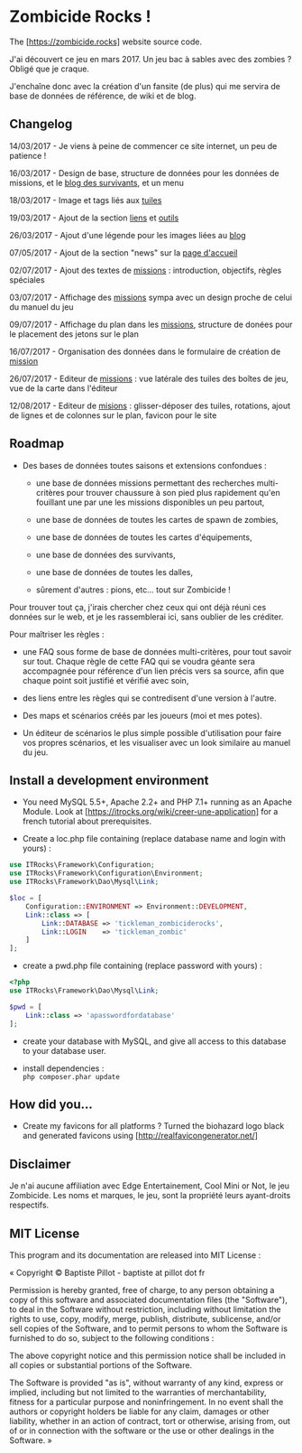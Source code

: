 # Zombicide Rocks !

The [https://zombicide.rocks] website source code.

J'ai découvert ce jeu en mars 2017. Un jeu bac à sables avec des zombies ? Obligé que je craque.

J'enchaîne donc avec la création d'un fansite (de plus) qui me servira de base de données de référence, de wiki et de blog.

## Changelog

14/03/2017 - Je viens à peine de commencer ce site internet, un peu de patience !

16/03/2017 - Design de base, structure de données pour les données de missions, et le [blog des survivants](https://zombicide.rocks/index/Tickleman/ZombicideRocks/Blog/Entries), et un menu

18/03/2017 - Image et tags liés aux [tuiles](https://zombicide.rocks/index/Tickleman/ZombicideRocks/Tiles)

19/03/2017 - Ajout de la section [liens](https://zombicide.rocks/index/Tickleman/ZombicideRocks/Links) et [outils](https://zombicide.rocks/index/Tickleman/ZombicideRocks/Link/Tools)

26/03/2017 - Ajout d'une légende pour les images liées au [blog](https://zombicide.rocks/index/Tickleman/ZombicideRocks/Blog/Entries)

07/05/2017 - Ajout de la section "news" sur la [page d'accueil](https://zombicide.rocks/index)

02/07/2017 - Ajout des textes de [missions](https://zombicide.rocks/index/Tickleman/ZombicideRocks/Missions) : introduction, objectifs, règles spéciales

03/07/2017 - Affichage des [missions](https://zombicide.rocks/index/Tickleman/ZombicideRocks/Missions) sympa avec un design proche de celui du manuel du jeu

09/07/2017 - Affichage du plan dans les [missions](https://zombicide.rocks/index/Tickleman/ZombicideRocks/Missions), structure de donées pour le placement des jetons sur le plan

16/07/2017 - Organisation des données dans le formulaire de création de [mission](https://zombicide.rocks/index/Tickleman/ZombicideRocks/Missions)

26/07/2017 - Editeur de [missions](https://zombicide.rocks/index/Tickleman/ZombicideRocks/Missions) : vue latérale des tuiles des boîtes de jeu, vue de la carte dans l'éditeur

12/08/2017 - Editeur de [misions](https://zombicide.rocks/index/Tickleman/ZombicideRocks/Missions) : glisser-déposer des tuiles, rotations, ajout de lignes et de colonnes sur le plan, favicon pour le site

## Roadmap

- Des bases de données toutes saisons et extensions confondues :

  - une base de données missions permettant des recherches multi-critères pour trouver chaussure à son pied plus rapidement qu'en fouillant une par une les missions disponibles un peu partout,

  - une base de données de toutes les cartes de spawn de zombies,

  - une base de données de toutes les cartes d'équipements,

  - une base de données des survivants,

  - une base de données de toutes les dalles,

  - sûrement d'autres : pions, etc... tout sur Zombicide !

Pour trouver tout ça, j'irais chercher chez ceux qui ont déjà réuni ces données sur le web, et je les rassemblerai ici, sans oublier de les créditer.

Pour maîtriser les règles :

  - une FAQ sous forme de base de données multi-critères, pour tout savoir sur tout. Chaque règle de cette FAQ qui se voudra géante sera accompagnée pour référence d'un lien précis vers sa source, afin que chaque point soit justifié et vérifié avec soin,
 
  - des liens entre les règles qui se contredisent d'une version à l'autre.
  
- Des maps et scénarios créés par les joueurs (moi et mes potes).

- Un éditeur de scénarios le plus simple possible d'utilisation pour faire vos propres scénarios, et les visualiser avec un look similaire au manuel du jeu.

## Install a development environment

- You need MySQL 5.5+, Apache 2.2+ and PHP 7.1+ running as an Apache Module. Look at [https://itrocks.org/wiki/creer-une-application] for a french tutorial about prerequisites.

- Create a loc.php file containing (replace database name and login with yours) :

```php
use ITRocks\Framework\Configuration;
use ITRocks\Framework\Configuration\Environment;
use ITRocks\Framework\Dao\Mysql\Link;

$loc = [
	Configuration::ENVIRONMENT => Environment::DEVELOPMENT,
	Link::class => [
		Link::DATABASE => 'tickleman_zombiciderocks',
		Link::LOGIN    => 'tickleman_zombic'
	]
];
```

- create a pwd.php file containing (replace password with yours) :
```php
<?php
use ITRocks\Framework\Dao\Mysql\Link;

$pwd = [
	Link::class => 'apasswordfordatabase'
];
```

- create your database with MySQL, and give all access to this database to your database user.

- install dependencies :\
```php composer.phar update```

## How did you...

- Create my favicons for all platforms ?
  Turned the biohazard logo black and generated favicons using [http://realfavicongenerator.net/]

## Disclaimer

Je n'ai aucune affiliation avec Edge Entertainement, Cool Mini or Not, le jeu Zombicide. Les noms et marques, le jeu, sont la propriété leurs ayant-droits respectifs. 

## MIT License

This program and its documentation are released into MIT License :

« Copyright © Baptiste Pillot - baptiste at pillot dot fr

Permission is hereby granted, free of charge, to any person obtaining a copy of this software and associated documentation files (the "Software"), to deal in the Software without restriction, including without limitation the rights to use, copy, modify, merge, publish, distribute, sublicense, and/or sell copies of the Software, and to permit persons to whom the Software is furnished to do so, subject to the following conditions :

The above copyright notice and this permission notice shall be included in all copies or substantial portions of the Software.

The Software is provided "as is", without warranty of any kind, express or implied, including but not limited to the warranties of merchantability, fitness for a particular purpose and noninfringement. In no event shall the authors or copyright holders be liable for any claim, damages or other liability, whether in an action of contract, tort or otherwise, arising from, out of or in connection with the software or the use or other dealings in the Software. »
